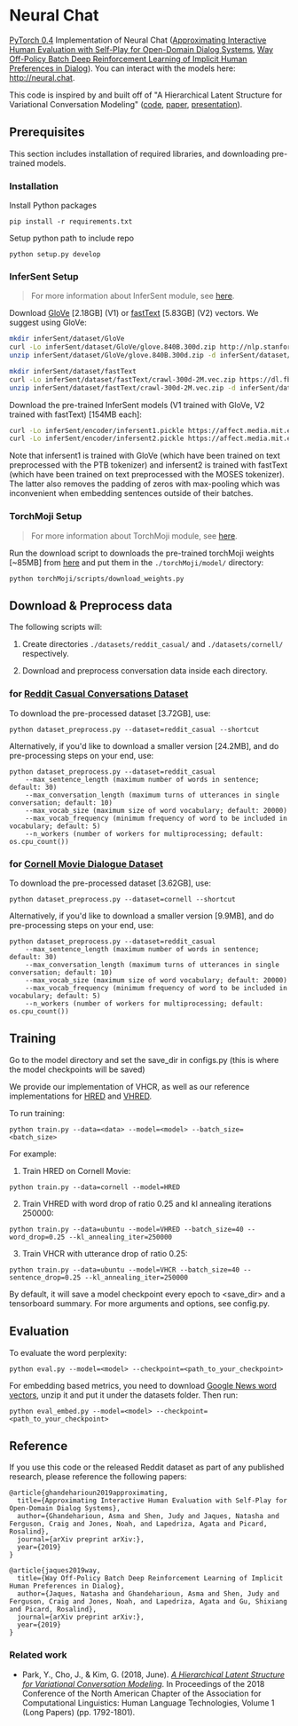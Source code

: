 # Neural Chat
[PyTorch 0.4](https://github.com/pytorch/pytorch) Implementation of Neural Chat ([Approximating Interactive Human Evaluation with Self-Play for Open-Domain Dialog Systems](https://arxiv.org/abs/), [Way Off-Policy Batch Deep Reinforcement Learning of Implicit Human Preferences in Dialog](https://arxiv.org/abs/)). You can interact with the models here: http://neural.chat. 

This code is inspired by and built off of "A Hierarchical Latent Structure for Variational Conversation Modeling" ([code](https://github.com/ctr4si/A-Hierarchical-Latent-Structure-for-Variational-Conversation-Modeling), [paper](https://arxiv.org/abs/1804.03424), [presentation](https://vimeo.com/277671819)). 

## Prerequisites
This section includes installation of required libraries, and downloading pre-trained models.

### Installation
Install Python packages
```
pip install -r requirements.txt
```

Setup python path to include repo
```
python setup.py develop
```

### InferSent Setup

> For more information about InferSent module, see [here](https://github.com/natashamjaques/neural_chat/tree/master/inferSent).

Download [GloVe](https://nlp.stanford.edu/projects/glove/) [2.18GB] (V1) or [fastText](https://fasttext.cc/docs/en/english-vectors.html) [5.83GB] (V2) vectors. We suggest using GloVe:
```bash
mkdir inferSent/dataset/GloVe
curl -Lo inferSent/dataset/GloVe/glove.840B.300d.zip http://nlp.stanford.edu/data/glove.840B.300d.zip
unzip inferSent/dataset/GloVe/glove.840B.300d.zip -d inferSent/dataset/GloVe/

mkdir inferSent/dataset/fastText
curl -Lo inferSent/dataset/fastText/crawl-300d-2M.vec.zip https://dl.fbaipublicfiles.com/fasttext/vectors-english/crawl-300d-2M-subword.zip
unzip inferSent/dataset/fastText/crawl-300d-2M.vec.zip -d inferSent/dataset/fastText/
```

Download the pre-trained InferSent models (V1 trained with GloVe, V2 trained with fastText) [154MB each]:
```bash
curl -Lo inferSent/encoder/infersent1.pickle https://affect.media.mit.edu/neural_chat/inferSent/encoder/infersent1.pickle
curl -Lo inferSent/encoder/infersent2.pickle https://affect.media.mit.edu/neural_chat/inferSent/encoder/infersent2.pickle
```
Note that infersent1 is trained with GloVe (which have been trained on text preprocessed with the PTB tokenizer) and infersent2 is trained with fastText (which have been trained on text preprocessed with the MOSES tokenizer). The latter also removes the padding of zeros with max-pooling which was inconvenient when embedding sentences outside of their batches.

### TorchMoji Setup

> For more information about TorchMoji module, see [here](https://github.com/natashamjaques/neural_chat/tree/master/torchMoji).

Run the download script to downloads the pre-trained torchMoji weights [~85MB] from [here](https://www.dropbox.com/s/q8lax9ary32c7t9/pytorch_model.bin?dl=0) and put them in the `./torchMoji/model/` directory:
```
python torchMoji/scripts/download_weights.py
```

## Download & Preprocess data
The following scripts will:

1. Create directories `./datasets/reddit_casual/` and `./datasets/cornell/` respectively.

2. Download and preprocess conversation data inside each directory.

### for [Reddit Casual Conversations Dataset](https://www.reddit.com/r/CasualConversation/)

To download the pre-processed dataset [3.72GB], use:
```
python dataset_preprocess.py --dataset=reddit_casual --shortcut
```

Alternatively, if you'd like to download a smaller version [24.2MB], and do pre-processing steps on your end, use:
```
python dataset_preprocess.py --dataset=reddit_casual
    --max_sentence_length (maximum number of words in sentence; default: 30)
    --max_conversation_length (maximum turns of utterances in single conversation; default: 10)
    --max_vocab_size (maximum size of word vocabulary; default: 20000)
    --max_vocab_frequency (minimum frequency of word to be included in vocabulary; default: 5)
    --n_workers (number of workers for multiprocessing; default: os.cpu_count())
```

### for [Cornell Movie Dialogue Dataset](https://www.cs.cornell.edu/~cristian/Cornell_Movie-Dialogs_Corpus.html)

To download the pre-processed dataset [3.62GB], use:
```
python dataset_preprocess.py --dataset=cornell --shortcut
```

Alternatively, if you'd like to download a smaller version [9.9MB], and do pre-processing steps on your end, use:
```
python dataset_preprocess.py --dataset=reddit_casual
    --max_sentence_length (maximum number of words in sentence; default: 30)
    --max_conversation_length (maximum turns of utterances in single conversation; default: 10)
    --max_vocab_size (maximum size of word vocabulary; default: 20000)
    --max_vocab_frequency (minimum frequency of word to be included in vocabulary; default: 5)
    --n_workers (number of workers for multiprocessing; default: os.cpu_count())
```


## Training
Go to the model directory and set the save_dir in configs.py (this is where the model checkpoints will be saved)

We provide our implementation of VHCR, as well as our reference implementations for [HRED](https://arxiv.org/abs/1507.02221) and [VHRED](https://arxiv.org/abs/1605.06069).

To run training:
```
python train.py --data=<data> --model=<model> --batch_size=<batch_size>
```

For example:
1. Train HRED on Cornell Movie:
```
python train.py --data=cornell --model=HRED
```

2. Train VHRED with word drop of ratio 0.25 and kl annealing iterations 250000:
```
python train.py --data=ubuntu --model=VHRED --batch_size=40 --word_drop=0.25 --kl_annealing_iter=250000
```

3. Train VHCR with utterance drop of ratio 0.25:
```
python train.py --data=ubuntu --model=VHCR --batch_size=40 --sentence_drop=0.25 --kl_annealing_iter=250000
```

By default, it will save a model checkpoint every epoch to <save_dir> and a tensorboard summary.
For more arguments and options, see config.py.


## Evaluation
To evaluate the word perplexity:
```
python eval.py --model=<model> --checkpoint=<path_to_your_checkpoint>
```

For embedding based metrics, you need to download [Google News word vectors](https://drive.google.com/file/d/0B7XkCwpI5KDYNlNUTTlSS21pQmM/edit?usp=sharing), unzip it and put it under the datasets folder.
Then run:
```
python eval_embed.py --model=<model> --checkpoint=<path_to_your_checkpoint>
```


## Reference
If you use this code or the released Reddit dataset as part of any published research, please reference the following papers:

```
@article{ghandeharioun2019approximating,
  title={Approximating Interactive Human Evaluation with Self-Play for Open-Domain Dialog Systems},
  author={Ghandeharioun, Asma and Shen, Judy and Jaques, Natasha and Ferguson, Craig and Jones, Noah, and Lapedriza, Agata and Picard, Rosalind},
  journal={arXiv preprint arXiv:},
  year={2019}
}
```

```
@article{jaques2019way,
  title={Way Off-Policy Batch Deep Reinforcement Learning of Implicit Human Preferences in Dialog},
  author={Jaques, Natasha and Ghandeharioun, Asma and Shen, Judy and Ferguson, Craig and Jones, Noah, and Lapedriza, Agata and Gu, Shixiang and Picard, Rosalind},
  journal={arXiv preprint arXiv:},
  year={2019}
}
```


### Related work
* Park, Y., Cho, J., & Kim, G. (2018, June). [*A Hierarchical Latent Structure for Variational Conversation Modeling*](https://www.aclweb.org/anthology/N18-1162). In Proceedings of the 2018 Conference of the North American Chapter of the Association for Computational Linguistics: Human Language Technologies, Volume 1 (Long Papers) (pp. 1792-1801).
